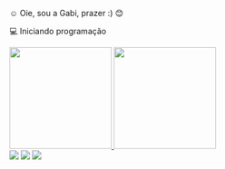 ☺ Oie, sou a Gabi, prazer :) 😊

💻 Iniciando programação
<div>
  <a href="https://github.com/gabriellaotalora">
  <img height="180em" src="https://github-readme-stats.vercel.app/api?username=gabriellaotalora&show_icons=true&theme=dark&include_all_commits=true&count_private=true"/>
  <img height="180em" src="https://github-readme-stats.vercel.app/api/top-langs/?username=gabriellaotalora&layout=compact&langs_count=7&theme=dark"/>
</div>
  <a href="https://www.youtube.com/channel/UCh95dFsPlao9aJs9TiCoWwg" target="_blank"><img src="https://img.shields.io/badge/YouTube-FF0000? style=for-the-badge&logo=youtube&logoColor=white" target="_blank"></a>
  <a href="https://instagram.com/gabiotalora_" target="_blank"><img src="https://img.shields.io/badge/-Instagram-%23E4405F?style=for-the- badge&logo=instagram&logoColor=white" target="_blank"></a>
  <a href="https://www.linkedin.com/in/gabriella-ot%C3%A1lora-07a91ab2/" target="_blank"><img src="https://img.shields.io/badge/-LinkedIn-%230077B5?style=for-the-badge&logo=linkedin&logoColor=white" target="_blank"></a>
